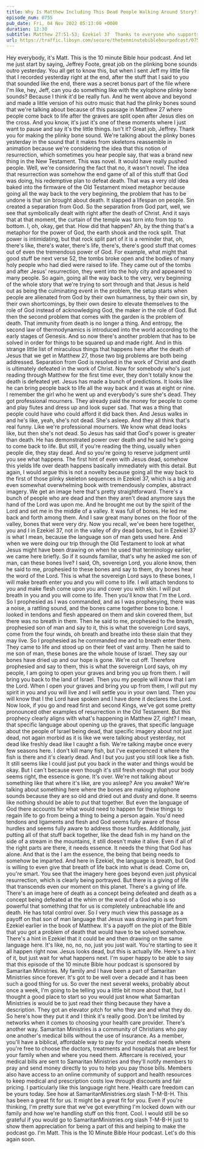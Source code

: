 ```yaml
---
title: Why Is Matthew Including This Dead People Walking Around Story?
episode_num: 0755
pub_date: Fri, 04 Nov 2022 05:13:00 +0000
duration: 12:30
subtitle: Matthew 27:51-53; Ezekiel 37  Thanks to everyone who supports TMBH at  You're the reason we can all do this together!  Music written and performed by .
url: https://traffic.libsyn.com/secure/thetenminutebiblehourpodcast/0755_-_Why_Is_Matthew_Including_This_Dead_People_Walking_Around_Story.mp3
---
```


 Hey everybody, it's Matt. This is the 10 minute Bible hour podcast. And let me just start by saying, Jeffrey Foote, great job on the plinking bone sounds outro yesterday. You all get to know this, but when I sent Jeff my little file that I recorded yesterday right at the end, after the stuff that I said to you that sounded like the end, there was a secret bonus part of the file where I'm like, hey, Jeff, can you do something like with the xylophone plinky bone sounds? Because I think it'd be really fun. And he went above and beyond and made a little version of his outro music that had the plinky bones sound that we're talking about because of this passage in Matthew 27 where people come back to life after the graves are split open after Jesus dies on the cross. And you know, it's just it's one of these moments where I just want to pause and say it's the little things. Isn't it? Great job, Jeffrey. Thank you for making the plinky bone sound. We're talking about the plinky bones yesterday in the sound that it makes from skeletons reassemble in animation because we're considering the idea that this notion of resurrection, which sometimes you hear people say, that was a brand new thing in the New Testament. This was novel. It would have really pushed people. Well, we're considering the fact that no, it wasn't novel. The idea that resurrection was somehow the end game of all of this stuff that God was doing, his redemptive plan to defeat death. That was a very old idea baked into the firmware of the Old Testament mixed metaphor because going all the way back to the very beginning, the problem that has to be undone is that sin brought about death. It slapped a lifespan on people. Sin created a separation from God. So the separation from God part, well, we see that symbolically dealt with right after the death of Christ. And it says that at that moment, the curtain of the temple was torn into from top to bottom. I, oh, okay, get that. How did that happen? Ah, by the thing that's a metaphor for the power of God, the earth shook and the rock split. That power is intimidating, but that rock split part of it is a reminder that, oh, there's like, there's water, there's life, there's, there's good stuff that comes out of even the tremendous power of God. For example, what might that good stuff be next verse 52, the tombs broke open and the bodies of many holy people who had died were raised to life. They came out of the tombs and after Jesus' resurrection, they went into the holy city and appeared to many people. So again, going all the way back to the very, very beginning of the whole story that we're trying to sort through and that Jesus is held out as being the culminating event in the problem, the setup starts when people are alienated from God by their own humanness, by their own sin, by their own shortcomings, by their own desire to elevate themselves to the role of God instead of acknowledging God, the maker in the role of God. But then the second problem that comes with the garden is the problem of death. That immunity from death is no longer a thing. And entropy, the second law of thermodynamics is introduced into the world according to the early stages of Genesis. And so now there's another problem that has to be solved in order for things to be squared up and made right. And in this strange little list of miraculous things that happens here after the death of Jesus that we get in Matthew 27, those two big problems are both being addressed. Separation from God is resolved in the work of Christ and death is ultimately defeated in the work of Christ. Now for somebody who's just reading through Matthew for the first time ever, they don't totally know the death is defeated yet. Jesus has made a bunch of predictions. It looks like he can bring people back to life all the way back and it was at eight or nine. I remember the girl who he went up and everybody's sure she's dead. They got professional mourners. They already paid the money for people to come and play flutes and dress up and look super sad. That was a thing that people could have who could afford it did back then. And Jesus walks in and he's like, yeah, she's not dead. She's asleep. And they all think that's real funny. Like we're professional mourners. We know what dead looks like, but then she's not dead. So Jesus has said that God's power is greater than death. He has demonstrated power over death and he said he's going to come back to life. But still, if you're reading the thing, usually when people die, they stay dead. And so you're going to reserve judgment until you see what happens. The first hint of even with Jesus dead, somehow this yields life over death happens basically immediately with this detail. But again, I would argue this is not a novelty because going all the way back to the first of those plinky skeleton sequences in Ezekiel 37, which is a big and even somewhat overwhelming book with tremendously complex, abstract imagery. We get an image here that's pretty straightforward. There's a bunch of people who are dead and then they aren't dead anymore says the hand of the Lord was upon me. And he brought me out by the spirit of the Lord and set me in the middle of a valley. It was full of bones. He led me back and forth among them. And I saw great many bones on the floor of the valley, bones that were very dry. Now you recall, we've been here together, you and I in Ezekiel 37, not in the valley of dry dead bones, but in Ezekiel 37 is what I mean, because the language son of man gets used here. And when we were doing our trip through the Old Testament to look at what Jesus might have been drawing on when he used that terminology earlier, we came here briefly. So if it sounds familiar, that's why he asked me son of man, can these bones live? I said, Oh, sovereign Lord, you alone know, then he said to me, prophesied to these bones and say to them, dry bones hear the word of the Lord. This is what the sovereign Lord says to these bones, I will make breath enter you and you will come to life. I will attach tendons to you and make flesh come upon you and cover you with skin. I will put breath in you and you will come to life. Then you'll know that I'm the Lord. So I prophesied as I was commanded, and as I was prophesying, there was a noise, a rattling sound, and the bones came together bone to bone. I looked in tendons and flesh appeared on them and skin covered them, but there was no breath in them. Then he said to me, prophesied to the breath, prophesied son of man and say to it, this is what the sovereign Lord says, come from the four winds, oh breath and breathe into these slain that they may live. So I prophesied as he commanded me and to breath enter them. They came to life and stood up on their feet of vast army. Then he said to me son of man, these bones are the whole house of Israel. They say our bones have dried up and our hope is gone. We're cut off. Therefore prophesied and say to them, this is what the sovereign Lord says, oh my people, I am going to open your graves and bring you up from them. I will bring you back to the land of Israel. Then you my people will know that I am the Lord. When I open your graves and bring you up from them, I will put my spirit in you and you will live and I will settle you in your own land. Then you will know that I the Lord have spoken and I have done it declares the Lord. Now look, if you go and read first and second Kings, we've got some pretty pronounced other examples of resurrection in the Old Testament. But this prophecy clearly aligns with what's happening in Matthew 27, right? I mean, that specific language about opening up the graves, that specific language about the people of Israel being dead, that specific imagery about not just dead, not again morbid as it is like we were talking about yesterday, not dead like freshly dead like I caught a fish. We're talking maybe once every few seasons here. I don't kill many fish, but I've experienced it where the fish is there and it's clearly dead. And I but you just you still look like a fish. It still seems like I could just put you back in the water and things would be okay. But I can't because even though it's still fresh enough that your body seems right, the essence is gone. It's over. We're not talking about something like that where it's like, are you asleep? Are you awake? We're talking about something here where the bones are making xylophone sounds because they are so old and dried out and dusty and done. It seems like nothing should be able to put that together. But even the language of God there accounts for what would need to happen for these things to regain life to go from being a thing to being a person again. You'd need tendons and ligaments and flesh and God seems fully aware of those hurdles and seems fully aware to address those hurdles. Additionally, just putting all of that stuff back together, like the dead fish in my hand on the side of a stream in the mountains, it still doesn't make it alive. Even if all of the right parts are there, it needs essence. It needs the thing that God has alone. And that is the I am the essence, the being that being needs to somehow be imparted. And here in Ezekiel, the language is breath, but God is willing to even give that breath of life back into what is dead. Come on, you're smart. You see that the imagery here goes beyond even just physical resurrection, which is clearly being portrayed. But there is a giving of life that transcends even our moment on this planet. There's a giving of life. There's an image here of death as a concept being defeated and death as a concept being defeated at the whim or the word of a God who is so powerful that something that for us is completely unbreachable life and death. He has total control over. So I very much view this passage as a payoff on that son of man language that Jesus was drawing in part from Ezekiel earlier in the book of Matthew. It's a payoff on the plot of the Bible that you got a problem of death that would have to be solved somehow. There's a hint in Ezekiel that it could be and then drawing on the same language here. It's like, no, no, no, just you just wait. You're starting to see it all happen right now. Jesus looks dead, but this is actually life. Here's a hint of it, but just wait for what happens next. I'm super happy to be able to say that this episode of the 10 minute Bible hour podcast is sponsored by Samaritan Ministries. My family and I have been a part of Samaritan Ministries since forever. It's got to be well over a decade and it has been such a good thing for us. So over the next several weeks, probably about once a week, I'm going to be telling you a little bit more about that, but I thought a good place to start so you would just know what Samaritan Ministries is would be to just read their thing because they have a description. They got an elevator pitch for who they are and what they do. So here's how they put it and I think it's really good. Don't be limited by networks when it comes to choosing your health care provider. There's another way. Samaritan Ministries is a community of Christians who pay one another's medical bills without the use of insurance. As a member, you'll have a biblical, affordable way to pay for your medical needs where you're free to choose the doctors, treatments and hospitals that are best for your family when and where you need them. Aftercare is received, your medical bills are sent to Samaritan Ministries and they'll notify members to pray and send money directly to you to help you pay those bills. Members also have access to an online community of support and health resources to keep medical and prescription costs low through discounts and fair pricing. I particularly like this language right here. Health care freedom can be yours today. See how at SamaritanMinistries.org slash T-M-B-H. This has been a great fit for us. It might be a great fit for you. Even if you're thinking, I'm pretty sure that we've got everything I'm locked down with our family and how we're handling stuff on this front. Cool. I would still be so grateful if you would go to SamaritanMinistries.org slash T-M-B-H just to show them appreciation for being a part of this and helping to make the podcast go. I'm Matt. This is the 10 Minute Bible Hour podcast. Let's do this again soon.
